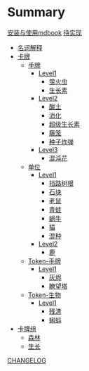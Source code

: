 # Summary

[安装与使用mdbook](安装与使用mdbook.md)
[待实现](待实现.md)

- [名词解释](名词解释.md)
- [卡牌]()
    - [手牌]()
        - [Level1]()
            - [萤火虫](卡牌/萤火虫.md)
            - [生长素](卡牌/生长素.md)
        - [Level2]()
            - [酸土](卡牌/酸土.md)
            - [消化](卡牌/消化.md)
            - [超级生长素](卡牌/超级生长素.md)
            - [藤笼](卡牌/藤笼.md)
            - [种子炸弹](卡牌/种子炸弹.md)
        - [Level3]()
            - [混沌花](卡牌/混沌花.md)
    - [单位]()
        - [Level1]()
            - [挡路树根](卡牌/挡路树根.md)
            - [石块](卡牌/石块.md)
            - [老鼠](卡牌/老鼠.md)
            - [青蛙](卡牌/青蛙.md)
            - [蜗牛](卡牌/蜗牛.md)
            - [猫](卡牌/猫.md)
            - [混种](卡牌/混种.md)
        - [Level2]()
            - [鹿](卡牌/鹿.md)
    - [Token-手牌]()
        - [Level1]()
            - [灰烬](卡牌/灰烬.md)
            - [瞭望塔](卡牌/瞭望塔.md)
    - [Token-生物]()
        - [Level1]()
            - [残渣](卡牌/残渣.md)
            - [蝌蚪](卡牌/蝌蚪.md)
- [卡牌组]()
    - [森林](卡牌组/森林.md)
    - [生长](卡牌组/生长.md)

[CHANGELOG](CHANGELOG.md)